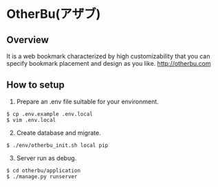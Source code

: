 # OtherBu(アザブ)

## Overview

It is a web bookmark characterized by high customizability that you can specify bookmark placement and design as you like.
http://otherbu.com

## How to setup

1. Prepare an .env file suitable for your environment.
```
$ cp .env.example .env.local
$ vim .env.local
```

2. Create database and migrate.
```
$ ./env/otherbu_init.sh local pip
```

3. Server run as debug.
```
$ cd otherbu/application
$ ./manage.py runserver
```
